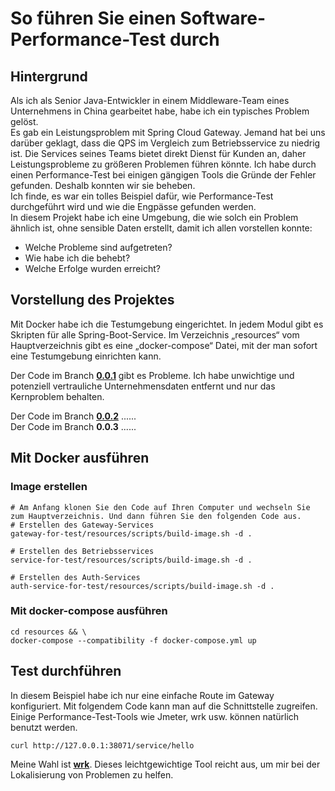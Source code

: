 # So führen Sie einen Software-Performance-Test durch

## Hintergrund

Als ich als Senior Java-Entwickler in einem Middleware-Team eines Unternehmens in China gearbeitet habe, habe ich ein
typisches Problem gelöst.  
Es gab ein Leistungsproblem mit Spring Cloud Gateway. Jemand hat bei uns darüber geklagt, dass die QPS im Vergleich zum
Betriebsservice zu niedrig ist. Die Services seines Teams bietet direkt Dienst für Kunden an, daher Leistungsprobleme zu
größeren Problemen führen könnte. Ich habe
durch einen
Performance-Test bei
einigen gängigen
Tools die
Gründe der
Fehler
gefunden. Deshalb konnten wir sie beheben.  
Ich finde, es war ein tolles Beispiel dafür, wie Performance-Test durchgeführt wird und wie die Engpässe gefunden
werden.  
In diesem Projekt habe ich eine Umgebung, die wie solch ein Problem ähnlich ist, ohne sensible Daten erstellt, damit ich
allen vorstellen konnte:

- Welche Probleme sind aufgetreten?
- Wie habe ich die behebt?
- Welche Erfolge wurden erreicht?

## Vorstellung des Projektes

Mit Docker habe ich die Testumgebung eingerichtet. In jedem Modul gibt es Skripten für alle Spring-Boot-Service. Im
Verzeichnis „resources“ vom Hauptverzeichnis gibt es eine „docker-compose“ Datei, mit der man sofort eine Testumgebung
einrichten kann.

Der Code im Branch [**0.0.1**](https://github.com/ksewen/performance-test-example/tree/0.0.1) gibt es Probleme. Ich habe unwichtige und potenziell vertrauliche Unternehmensdaten
entfernt und nur das Kernproblem behalten.

Der Code im Branch [**0.0.2**](https://github.com/ksewen/performance-test-example/tree/0.0.2) ......  
Der Code im Branch **0.0.3** ......

## Mit Docker ausführen

### Image erstellen

```shell
# Am Anfang klonen Sie den Code auf Ihren Computer und wechseln Sie zum Hauptverzeichnis. Und dann führen Sie den folgenden Code aus.
# Erstellen des Gateway-Services
gateway-for-test/resources/scripts/build-image.sh -d .

# Erstellen des Betriebsservices
service-for-test/resources/scripts/build-image.sh -d .

# Erstellen des Auth-Services
auth-service-for-test/resources/scripts/build-image.sh -d .
```

### Mit docker-compose ausführen

```shell
cd resources && \
docker-compose --compatibility -f docker-compose.yml up
```

## Test durchführen

In diesem Beispiel habe ich nur eine einfache Route im Gateway konfiguriert. Mit folgendem Code kann man auf die
Schnittstelle zugreifen. Einige Performance-Test-Tools wie Jmeter, wrk usw. können natürlich benutzt werden.

```shell
curl http://127.0.0.1:38071/service/hello
```

Meine Wahl ist [**wrk**](https://github.com/wg/wrk). Dieses leichtgewichtige Tool reicht aus, um mir bei der
Lokalisierung von Problemen zu helfen.

